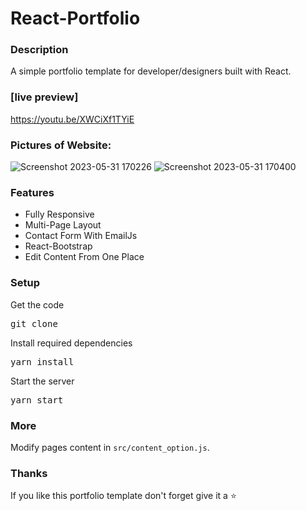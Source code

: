 # React-Portfolio
### Description

A simple portfolio template for developer/designers built with React. 

### [live preview]

https://youtu.be/XWCiXf1TYiE

### Pictures of Website:

![Screenshot 2023-05-31 170226](https://github.com/SaiDarshan2003/React-Portfolio/assets/94692595/20f67d2b-4aab-435f-9895-5a9ff4b3a898)
![Screenshot 2023-05-31 170400](https://github.com/SaiDarshan2003/React-Portfolio/assets/94692595/80d20e1c-f5e2-46e2-ad80-8b43ff97c3f6)

### Features

- Fully Responsive
- Multi-Page Layout
- Contact Form With EmailJs
- React-Bootstrap
- Edit Content From One Place

### Setup

Get the code

<pre>git clone </pre>
 
Install required dependencies

<pre>yarn install</pre>

Start the server

<pre>yarn start</pre>

### More

Modify pages content in  `src/content_option.js`.

### Thanks

If you like this portfolio template don't forget give it a ⭐ 
